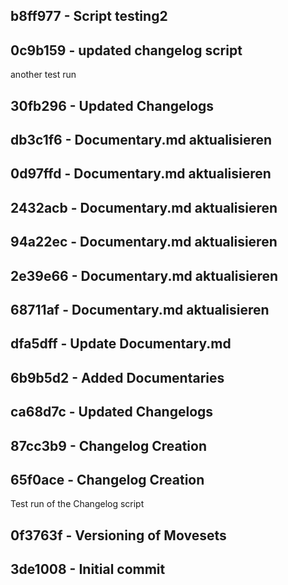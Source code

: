 ﻿## b8ff977 - Script testing2


## 0c9b159 - updated changelog script
another test run


## 30fb296 - Updated Changelogs


## db3c1f6 - Documentary.md aktualisieren


## 0d97ffd - Documentary.md aktualisieren


## 2432acb - Documentary.md aktualisieren


## 94a22ec - Documentary.md aktualisieren


## 2e39e66 - Documentary.md aktualisieren


## 68711af - Documentary.md aktualisieren


## dfa5dff - Update Documentary.md


## 6b9b5d2 - Added Documentaries


## ca68d7c - Updated Changelogs


## 87cc3b9 - Changelog Creation


## 65f0ace - Changelog Creation
Test run of the Changelog script


## 0f3763f - Versioning of Movesets


## 3de1008 - Initial commit
